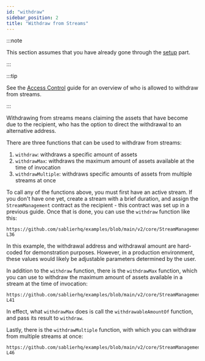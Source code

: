 ```yaml
---
id: "withdraw"
sidebar_position: 2
title: "Withdraw from Streams"
---
```


:::note

This section assumes that you have already gone through the [setup](/contracts/v2/guides/stream-management/setup) part.

:::

:::tip

See the [Access Control](/contracts/v2/reference/access-control) guide for an overview of who is allowed to withdraw
from streams.

:::

Withdrawing from streams means claiming the assets that have become due to the recipient, who has the option to direct
the withdrawal to an alternative address.

There are three functions that can be used to withdraw from streams:

1. `withdraw`: withdraws a specific amount of assets
2. `withdrawMax`: withdraws the maximum amount of assets available at the time of invocation
3. `withdrawMultiple`: withdraws specific amounts of assets from multiple streams at once

To call any of the functions above, you must first have an active stream. If you don't have one yet, create a stream
with a brief duration, and assign the `StreamManagement` contract as the recipient - this contract was set up in a
previous guide. Once that is done, you can use the `withdraw` function like this:

```solidity reference title="Stream Management: Withdraw"
https://github.com/sablierhq/examples/blob/main/v2/core/StreamManagement.sol#L34-L36
```

In this example, the withdrawal address and withdrawal amount are hard-coded for demonstration purposes. However, in a
production environment, these values would likely be adjustable parameters determined by the user.

In addition to the `withdraw` function, there is the `withdrawMax` function, which you can use to withdraw the maximum
amount of assets available in a stream at the time of invocation:

```solidity reference title="Stream Management: Withdraw Max"
https://github.com/sablierhq/examples/blob/main/v2/core/StreamManagement.sol#L39-L41
```

In effect, what `withdrawMax` does is call the `withdrawableAmountOf` function, and pass its result to `withdraw`.

Lastly, there is the `withdrawMultiple` function, with which you can withdraw from multiple streams at once:

```solidity reference title="Stream Management: Withdraw Multiple"
https://github.com/sablierhq/examples/blob/main/v2/core/StreamManagement.sol#L44-L46
```
